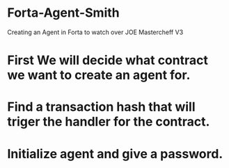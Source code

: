 # Forta-Agent-Smith
Creating an Agent in Forta to watch over JOE Mastercheff V3


# First We will decide what contract we want to create an agent for. 

# Find a transaction hash that will triger the handler for the contract. 

# Initialize agent and give a password. 
